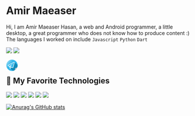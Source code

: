 # Amir Maeaser


Hi, I am Amir Maeaser Hasan, a web and Android programmer, a little desktop, a great programmer who does not know how to produce content :)
The languages ​​I worked on include `Javascript` `Python` ‍`Dart‍`

![](https://img.shields.io/github/followers/TeamDarkShell?style=social)
![](https://img.shields.io/badge/Amir-Maeaser-%2300fcd4)

<a href="https://t.me/Bprogrammer">
	<img align="left" alt="Bahman Ahmadi | Telegram" width="32px" src="https://github.com/sina-devel/sina-devel/blob/main/img/telegram.png" />
</a>
<br>

## 🔧 My Favorite Technologies
![](https://img.shields.io/badge/OS-Linux-informational?style=flat&logo=linux&logoColor=white&color=informational)
![](https://img.shields.io/badge/Editor-VsCode-informational?style=flat&logo=visual-studio-code&logoColor=white&color=informational)
![](https://img.shields.io/badge/Code-Python-informational?style=flat&logo=python&logoColor=white&color=informational)
![](https://img.shields.io/badge/Tools-Selenium-informational?style=flat&logo=selenium&logoColor=white&color=informational)
![](https://img.shields.io/badge/Framework-Angular-informational?style=flat&logo=angular&logoColor=red&color=red)
![](https://img.shields.io/badge/Framework-Vue-informational?style=flat&logo=vuejs&logoColor=green&color=green)


[![Anurag's GitHub stats](https://github-readme-stats.vercel.app/api?username=anuraghazra)](https://github.com/anuraghazra/github-readme-stats)


